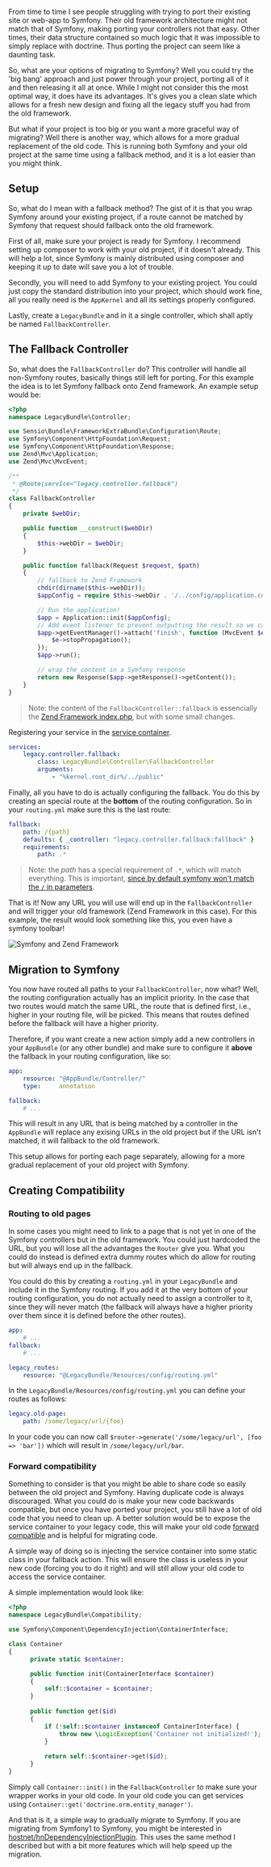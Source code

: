 [//]: # (TITLE: Migrating your project to Symfony)
[//]: # (DATE: 2016-07-14T08:00:00+01:00)
[//]: # (TAGS: symfony, php, migration, framework)

From time to time I see people struggling with trying to port their existing site or web-app to Symfony. Their old framework architecture might not match that of Symfony, making porting your controllers not that easy. Other times, their data structure contained so much logic that it was impossible to simply replace with doctrine. Thus porting the project can seem like a daunting task.

So, what are your options of migrating to Symfony? Well you could try the 'big bang' approach and just power through your project, porting all of it and then releasing it all at once. While I might not consider this the most optimal way, it does have its advantages. It's gives you a clean slate which allows for a fresh new design and fixing all the legacy stuff you had from the old framework.

But what if your project is too big or you want a more graceful way of migrating? Well there is another way, which allows for a more gradual replacement of the old code. This is running both Symfony and your old project at the same time using a fallback method, and it is a lot easier than you might think.

## Setup
So, what do I mean with a fallback method? The gist of it is that you wrap Symfony around your existing project, if a route cannot be matched by Symfony that request should fallback onto the old framework.

First of all, make sure your project is ready for Symfony. I recommend setting up composer to work with your old project, if it doesn't already. This will help a lot, since Symfony is mainly distributed using composer and keeping it up to date will save you a lot of trouble.

Secondly, you will need to add Symfony to your existing project. You could just copy the standard distribution into your project, which should work fine, all you really need is the `AppKernel` and all its settings properly configured.

Lastly, create a `LegacyBundle` and in it a single controller, which shall aptly be named `FallbackController`.

## The Fallback Controller
So, what does the `FallbackController` do? This controller will handle all non-Symfony routes, basically things still left for porting. For this example the idea is to let Symfony fallback onto Zend framework. An example setup would be:
```php
<?php
namespace LegacyBundle\Controller;

use Sensio\Bundle\FrameworkExtraBundle\Configuration\Route;
use Symfony\Component\HttpFoundation\Request;
use Symfony\Component\HttpFoundation\Response;
use Zend\Mvc\Application;
use Zend\Mvc\MvcEvent;

/**
 * @Route(service="legacy.controller.fallback")
 */
class FallbackController
{
    private $webDir;

    public function __construct($webDir)
    {
        $this->webDir = $webDir;
    }

    public function fallback(Request $request, $path)
    {
        // fallback to Zend Framework
        chdir(dirname($this->webDir));
        $appConfig = require $this->webDir . '/../config/application.config.php';

        // Run the application!
        $app = Application::init($appConfig);
        // Add event listener to prevent outputting the result so we can wrap it later
        $app->getEventManager()->attach('finish', function (MvcEvent $e) {
            $e->stopPropagation();
        });
        $app->run();

        // wrap the content in a Symfony response
        return new Response($app->getResponse()->getContent());
    }
}
```
> Note: the content of the `FallbackController::fallback` is essencially the [Zend Framework index.php][zf-index-php], but with some small changes.

Registering your service in the [service container][controller-as-a-service]. 
```yml
services:
    legacy.controller.fallback:
        class: LegacyBundle\Controller\FallbackController
        arguments:
            - "%kernel.root_dir%/../public"
```

Finally, all you have to do is actually configuring the fallback. You do this by creating an special route at the **bottom** of the routing configuration. So in your `routing.yml` make sure this is the last route:
```yml
fallback:
    path: /{path}
    defaults: { _controller: "legacy.controller.fallback:fallback" }
    requirements:
        path: .*
```
> Note: the *path* has a special requirement of `.*`, which will match everything. This is important, [since by default symfony won't match the `/` in parameters][symfony-slash-url].

That is it! Now any URL you will use will end up in the `FallbackController` and will trigger your old framework (Zend Framework in this case). For this example, the result would look something like this, you even have a symfony toolbar!

![Symfony and Zend Framework](http://img.yannickl88.nl/fallback_zf.png)

## Migration to Symfony
You now have routed all paths to your `FallbackController`, now what? Well, the routing configuration actually has an implicit priority. In the case that two routes would match the same URL, the route that is defined first, i.e., higher in your routing file, will be picked. This means that routes defined before the fallback will have a higher priority. 

Therefore, if you want create a new action simply add a new controllers in your `AppBundle` (or any other bundle) and make sure to configure it **above** the fallback in your routing configuration, like so:
```yml
app:
    resource: "@AppBundle/Controller/"
    type:     annotation

fallback:
    # ...
```
This will result in any URL that is being matched by a controller in the `AppBundle` will replace any exising URLs in the old project but if the URL isn't matched, it will fallback to the old framework.

This setup allows for porting each page separately, allowing for a more gradual replacement of your old project with Symfony.

## Creating Compatibility
### Routing to old pages
In some cases you might need to link to a page that is not yet in one of the Symfony controllers but in the old framework. You could just hardcoded the URL, but you will lose all the advantages the `Router` give you. What you could do instead is defined extra dummy routes which do allow for routing but will always end up in the fallback. 

You could do this by creating a `routing.yml` in your `LegacyBundle` and include it in the Symfony routing. If you add it at the very bottom of your routing configuration, you do not actually need to assign a controller to it, since they will never match (the fallback will always have a higher priority over them since it is defined before the other routes).
```yml
app:
    # ...
fallback:
    # ...

legacy_routes:
    resource: "@LegacyBundle/Resources/config/routing.yml"
```

In the `LegacyBundle/Resources/config/routing.yml` you can define your routes as follows:
```yml
legacy.old-page:
    path: /some/legacy/url/{foo}
```

In your code you can now call `$router->generate('/some/legacy/url', [foo => 'bar'])` which will result in `/some/legacy/url/bar`.

### Forward compatibility
Something to consider is that you might be able to share code so easily between the old project and Symfony. Having duplicate code is always discouraged. What you could do is make your new code backwards compatible, but once you have ported your project, you still have a lot of old code that you need to clean up. A better solution would be to expose the service container to your legacy code, this will make your old code [forward compatible][wiki-forward-compat] and is helpful for migrating code.

A simple way of doing so is injecting the service container into some static class in your fallback action. This will ensure the class is useless in your new code (forcing you to do it right) and will still allow your old code to access the service container.

A simple implementation would look like:
```php
<?php
namespace LegacyBundle\Compatibility;

use Symfony\Component\DependencyInjection\ContainerInterface;

class Container
{
      private static $container;

      public function init(ContainerInterface $container)
      {
          self::$container = $container;
      }
      
      public function get($id)
      {
          if (!self::$container instanceof ContainerInterface) {
              throw new \LogicException('Container not initialized!');
          }
          
          return self::$container->get($id);
      }
}
```
Simply call `Container::init()` in the `FallbackController` to make sure your wrapper works in your old code. In your old code you can get services using `Container::get('doctrine.orm.entity_manager')`.

And that is it, a simple way to gradually migrate to Symfony. If you are migrating from Symfony1 to Symfony, you might be interested in [hostnet/hnDependencyInjectionPlugin][hn-dep-plugin]. This uses the same method I described but with a bit more features which will help speed up the migration.

[controller-as-a-service]: http://symfony.com/doc/current/cookbook/controller/service.html
[symfony-slash-url]: http://symfony.com/doc/current/cookbook/routing/slash_in_parameter.html
[hn-dep-plugin]: https://github.com/hostnet/hnDependencyInjectionPlugin
[zf-index-php]: https://github.com/zendframework/ZendSkeletonApplication/blob/master/public/index.php
[wiki-forward-compat]: https://en.wikipedia.org/wiki/Forward_compatibility
